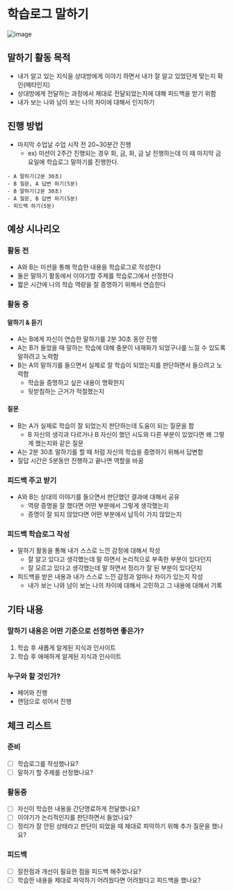 # 학습로그 말하기

![image](https://user-images.githubusercontent.com/46308949/150790215-7fbff967-63a2-4e49-991f-50c5175d921d.png)

## 말하기 활동 목적
- 내가 알고 있는 지식을 상대방에게 이야기 하면서 내가 잘 알고 있었던게 맞는지 확인(메타인지)
- 상대방에게 전달하는 과정에서 제대로 전달되었는지에 대해 피드백을 받기 위함
- 내가 보는 나와 남이 보는 나의 차이에 대해서 인지하기

## 진행 방법
- 마지막 수업날 수업 시작 전 20~30분간 진행
    - ex) 미션이 2주간 진행되는 경우 화, 금, 화, 금 날 진행하는데 이 때 마지막 금요일에 학습로그 말하기를 진행한다.
```
- A 말하기(2분 30초)
- B 질문, A 답변 하기(5분)
- B 말하기(2분 30초)
- A 질문, B 답변 하기(5분)
- 피드백 하기(5분)
```

## 예상 시나리오
### 활동 전
- A와 B는 미션을 통해 학습한 내용을 학습로그로 작성한다
- 둘은 말하기 활동에서 이야기할 주제를 학습로그에서 선정한다
- 짧은 시간에 나의 학습 역량을 잘 증명하기 위해서 연습한다

### 활동 중
#### 말하기 & 듣기
- A는 B에게 자신이 연습한 말하기를 2분 30초 동안 진행
- A는 B가 들었을 때 말하는 학습에 대해 충분이 내재화가 되었구나를 느낄 수 있도록 말하려고 노력함
- B는 A의 말하기를 들으면서 실제로 잘 학습이 되었는지를 판단하면서 들으려고 노력함
    - 학습을 증명하고 싶은 내용이 명확한지
    - 뒷받침하는 근거가 적절했는지

#### 질문
- B는 A가 실제로 학습이 잘 되었는지 판단하는데 도움이 되는 질문을 함
    - B 자신의 생각과 다르거나 B 자신이 했던 시도와 다른 부분이 있었다면 왜 그렇게 했는지와 같은 질문
- A는 2분 30초 말하기를 할 때 처럼 자신의 학습을 증명하기 위해서 답변함
- 질답 시간은 5분동안 진행하고 끝나면 역할을 바꿈

### 피드백 주고 받기
- A와 B는 상대의 이야기를 들으면서 판단했던 결과에 대해서 공유
    - 역량 증명을 잘 했다면 어떤 부분에서 그렇게 생각했는지
    - 증명이 잘 되지 않았다면 어떤 부분에서 납득이 가지 않았는지

### 피드백 학습로그 작성
- 말하기 활동을 통해 내가 스스로 느낀 감정에 대해서 작성
    - 잘 알고 있다고 생각했는데 말 하면서 논리적으로 부족한 부분이 있다던지
    - 잘 모르고 있다고 생각했는데 말 하면서 정리가 잘 된 부분이 있다던지
- 피드백을 받은 내용과 내가 스스로 느낀 감정과 얼마나 차이가 있는지 작성
    - 내가 보는 나와 남이 보는 나의 차이에 대해서 고민하고 그 내용에 대해서 기록

## 기타 내용
### 말하기 내용은 어떤 기준으로 선정하면 좋은가?
1. 학습 후 새롭게 알게된 지식과 인사이트
2. 학습 후 애매하게 알게된 지식과 인사이트

### 누구와 할 것인가?
- 페어와 진행
- 랜덤으로 섞어서 진행

## 체크 리스트
### 준비
- [ ] 학습로그를 작성했나요?
- [ ] 말하기 할 주제를 선정했나요?

### 활동중
- [ ] 자신이 학습한 내용을 간단명료하게 전달했나요?
- [ ] 이야기가 논리적인지를 판단하면서 들었나요?
- [ ] 정리가 잘 안된 상태라고 판단이 되었을 때 제대로 파악하기 위해 추가 질문을 했나요?

### 피드백
- [ ] 잘한점과 개선이 필요한 점을 피드백 해주었나요?
- [ ] 학습한 내용을 제대로 파악하기 어려웠다면 어려웠다고 피드백을 했나요?
